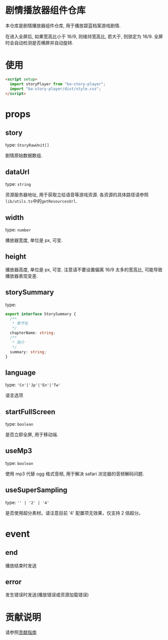 # 剧情播放器组件仓库

本仓库是剧情播放器组件仓库, 用于播放碧蓝档案游戏剧情.

在进入全屏后, 如果宽高比小于 16/9, 则维持宽高比, 若大于, 则锁定为 16/9.
全屏时会自动检测是否横屏并自动旋转.

# 使用

```html
<script setup>
  import storyPlayer from "ba-story-player";
  import "ba-story-player/dist/style.css";
</script>
```

# props

## story

type: `StoryRawUnit[]`

剧情原始数据数组.

## dataUrl

type: `string`

资源服务器地址, 用于获取立绘语音等游戏资源. 各资源的具体路径请参照`lib/utils.ts`中的`getResourcesUrl`.

## width

type: `number`

播放器宽度, 单位是 px, 可变.

## height

播放器高度, 单位是 px, 可变. 注意请不要设置偏离 16/9 太多的宽高比, 可能导致播放器表现变差.

## storySummary

type:

```ts
export interface StorySummary {
  /**
   * 章节名
   */
  chapterName: string;
  /**
   * 简介
   */
  summary: string;
}
```

## language

type: `'Cn'|'Jp'|'En'|'Tw'`

语言选项

## startFullScreen

type: `boolean`

是否立即全屏, 用于移动端.

## useMp3

type: `boolean`

使用 mp3 代替 ogg 格式音频, 用于解决 safari 浏览器的音频解码问题.

## useSuperSampling

type: `'' | '2' | '4'`

是否使用超分素材。请注意目前 '4' 配置项无效果，仅支持 2 倍超分。

# event

## end

播放结束时发送

## error

发生错误时发送(播放错误或资源加载错误)

# 贡献说明

请参照[贡献指南](./docs/contribute.md)
